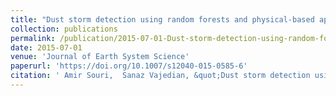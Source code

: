 ```yaml
---
title: "Dust storm detection using random forests and physical-based approaches over the Middle East"
collection: publications
permalink: /publication/2015-07-01-Dust-storm-detection-using-random-forests-and-physical-based-approaches-over-the-Middle-East
date: 2015-07-01
venue: 'Journal of Earth System Science'
paperurl: 'https://doi.org/10.1007/s12040-015-0585-6'
citation: ' Amir Souri,  Sanaz Vajedian, &quot;Dust storm detection using random forests and physical-based approaches over the Middle East.&quot; Journal of Earth System Science, 2015.'
---
```

